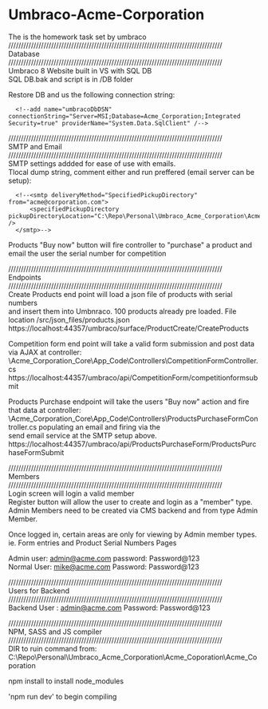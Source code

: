 # Umbraco-Acme-Corporation  
The is the homework task set by umbraco  
/////////////////////////////////////////////////////////////////////////////////////  
Database  
/////////////////////////////////////////////////////////////////////////////////////  
Umbraco 8 Website built in VS with SQL DB  
SQL DB.bak and script is in /DB folder  
  
Restore DB and us the following connection string:  

      <!--add name="umbracoDbDSN" connectionString="Server=MSI;Database=Acme_Corporation;Integrated Security=true" providerName="System.Data.SqlClient" /-->  

/////////////////////////////////////////////////////////////////////////////////////  
SMTP and Email  
/////////////////////////////////////////////////////////////////////////////////////  
SMTP settings addded for ease of use with emails.  
Tlocal dump string, comment either and run preffered (email server can be setup):  

      <!--<smtp deliveryMethod="SpecifiedPickupDirectory" from="acme@corporation.com">  
          <specifiedPickupDirectory pickupDirectoryLocation="C:\Repo\Personal\Umbraco_Acme_Corporation\Acme_Coporation\Acme_Coporation\src\emails" />  
      </smtp>-->  
  
Products "Buy now" button will fire controller to "purchase" a product and email the user the serial number for competition  
  
  
/////////////////////////////////////////////////////////////////////////////////////  
Endpoints  
/////////////////////////////////////////////////////////////////////////////////////  
Create Products end point will load a json file of products with serial numbers   
and insert them into Umbnraco. 100 products already pre loaded. File location /src/json_files/products.json  
https://localhost:44357/umbraco/surface/ProductCreate/CreateProducts  
  
Competition form end point will take a valid form submission and post data via AJAX at controller:  
\Acme_Corporation_Core\App_Code\Controllers\CompetitionFormController.cs  
https://localhost:44357/umbraco/api/CompetitionForm/competitionformsubmit  
  
Products Purchase endpoint will take the users "Buy now" action and fire that data at controller:  
\Acme_Corporation_Core\App_Code\Controllers\ProductsPurchaseFormController.cs populating an email and firing via the  
send email service at the SMTP setup above.  
https://localhost:44357/umbraco/api/ProductsPurchaseForm/ProductsPurchaseFormSubmit  
  
/////////////////////////////////////////////////////////////////////////////////////  
Members  
/////////////////////////////////////////////////////////////////////////////////////  
Login screen will login a valid member  
Register button will allow the user to create and login as a "member" type.  
Admin Members need to be created via CMS backend and from type Admin Member.  
  
Once logged in, certain areas are only for viewing by Admin member types. ie. Form entries and Product Serial Numbers Pages  
  
Admin user: admin@acme.com password: Password@123  
Normal User: mike@acme.com Password: Password@123  
  
/////////////////////////////////////////////////////////////////////////////////////  
Users for Backend  
/////////////////////////////////////////////////////////////////////////////////////  
Backend User : admin@acme.com Password: Password@123  
  
/////////////////////////////////////////////////////////////////////////////////////  
NPM, SASS and JS compiler  
/////////////////////////////////////////////////////////////////////////////////////  
DIR to ruin command from:  
C:\Repo\Personal\Umbraco_Acme_Corporation\Acme_Coporation\Acme_Coporation  
  
npm install to install node_modules  
  
'npm run dev' to begin compiling  